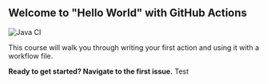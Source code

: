 ## Welcome to "Hello World" with GitHub Actions

![Java CI](https://github.com/blues56/hello-github-actions/workflows/Java%20CI/badge.svg)

This course will walk you through writing your first action and using it with a workflow file. 

**Ready to get started? Navigate to the first issue.**
Test
